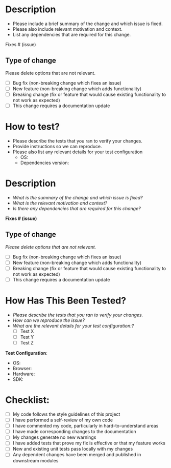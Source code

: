 # Description

- Please include a brief summary of the change and which issue is fixed. 
- Please also include relevant motivation and context. 
- List any dependencies that are required for this change.

Fixes # (issue)

## Type of change

Please delete options that are not relevant.

- [ ] Bug fix (non-breaking change which fixes an issue)
- [ ] New feature (non-breaking change which adds functionality)
- [ ] Breaking change (fix or feature that would cause existing functionality to not work as expected)
- [ ] This change requires a documentation update

# How to test?

- Please describe the tests that you ran to verify your changes. 
- Provide instructions so we can reproduce. 
- Please also list any relevant details for your test configuration
  * OS:
  * Dependencies version:

# Description

- _What is the summary of the change and which issue is fixed?_
- _What is the relevant motivation and context?_
- _Is there any dependencies that are required for this change?_

**Fixes # (issue)**

## Type of change

_Please delete options that are not relevant._

- [ ] Bug fix (non-breaking change which fixes an issue)
- [ ] New feature (non-breaking change which adds functionality)
- [ ] Breaking change (fix or feature that would cause existing functionality to not work as expected)
- [ ] This change requires a documentation update

# How Has This Been Tested?

- _Please describe the tests that you ran to verify your changes._
- _How can we reproduce the issue?_
- _What are the relevant details for your test configuration:?_
  - [ ] Test X
  - [ ] Test Y
  - [ ] Test Z

**Test Configuration**:
  * OS:
  * Browser:
  * Hardware:
  * SDK:

# Checklist:

- [ ] My code follows the style guidelines of this project
- [ ] I have performed a self-review of my own code
- [ ] I have commented my code, particularly in hard-to-understand areas
- [ ] I have made corresponding changes to the documentation
- [ ] My changes generate no new warnings
- [ ] I have added tests that prove my fix is effective or that my feature works
- [ ] New and existing unit tests pass locally with my changes
- [ ] Any dependent changes have been merged and published in downstream modules
